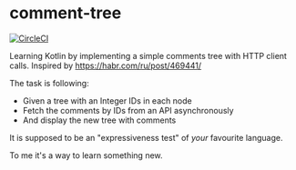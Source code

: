 # comment-tree

[![CircleCI](https://circleci.com/gh/denyago/comment-tree.svg?style=svg)](https://circleci.com/gh/denyago/comment-tree)

Learning Kotlin by implementing a simple comments tree with HTTP client calls. Inspired by https://habr.com/ru/post/469441/

The task is following:

- Given a tree with an Integer IDs in each node
- Fetch the comments by IDs from an API asynchronously
- And display the new tree with comments

It is supposed to be an "expressiveness test" of *your* favourite language.

To me it's a way to learn something new. 
